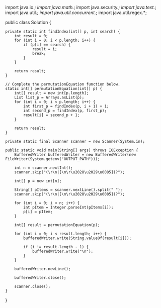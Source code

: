 import java.io.*;
import java.math.*;
import java.security.*;
import java.text.*;
import java.util.*;
import java.util.concurrent.*;
import java.util.regex.*;

public class Solution {

    private static int findIndex(int[] p, int search) {
        int result = 0;
        for (int i = 0; i < p.length; i++) {
            if (p[i] == search) {
                result = i;
                break;
            }
        }

        return result;
    }

    // Complete the permutationEquation function below.
    static int[] permutationEquation(int[] p) {
        int[] result = new int[p.length];
        List list_p = Arrays.asList(p);
        for (int i = 0; i < p.length; i++) {
            int first_p = findIndex(p, i + 1) + 1;
            int second_p = findIndex(p, first_p);
            result[i] = second_p + 1;
        }

        return result;
    }

    private static final Scanner scanner = new Scanner(System.in);

    public static void main(String[] args) throws IOException {
        BufferedWriter bufferedWriter = new BufferedWriter(new FileWriter(System.getenv("OUTPUT_PATH")));

        int n = scanner.nextInt();
        scanner.skip("(\r\n|[\n\r\u2028\u2029\u0085])?");

        int[] p = new int[n];

        String[] pItems = scanner.nextLine().split(" ");
        scanner.skip("(\r\n|[\n\r\u2028\u2029\u0085])?");

        for (int i = 0; i < n; i++) {
            int pItem = Integer.parseInt(pItems[i]);
            p[i] = pItem;
        }

        int[] result = permutationEquation(p);

        for (int i = 0; i < result.length; i++) {
            bufferedWriter.write(String.valueOf(result[i]));

            if (i != result.length - 1) {
                bufferedWriter.write("\n");
            }
        }

        bufferedWriter.newLine();

        bufferedWriter.close();

        scanner.close();
    }
}
